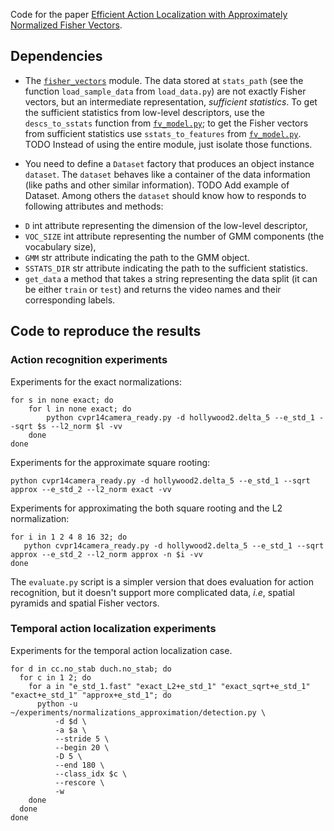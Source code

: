 
Code for the paper [Efficient Action Localization with Approximately Normalized Fisher Vectors](http://hal.inria.fr/hal-00979594/PDF/efficient_action_localization.pdf).

## Dependencies

* The [`fisher_vectors`](https://github.com/danoneata/fisher_vectors) module. The data stored at `stats_path` (see the function `load_sample_data` from `load_data.py`) are not exactly Fisher vectors, but an intermediate representation, *sufficient statistics*. To get the sufficient statistics from low-level descriptors, use the `descs_to_sstats` function from [`fv_model.py`](https://github.com/danoneata/fisher_vectors/blob/master/model/fv_model.py); to get the Fisher vectors from sufficient statistics use `sstats_to_features` from [`fv_model.py`](https://github.com/danoneata/fisher_vectors/blob/master/model/fv_model.py). TODO Instead of using the entire module, just isolate those functions.

* You need to define a `Dataset` factory that produces an object instance `dataset`. The `dataset` behaves like a container of the data information (like paths and other similar information). TODO Add example of Dataset. Among others the `dataset` should know how to responds to following attributes and methods:
 - `D` int attribute representing the dimension of the low-level descriptor,
 - `VOC_SIZE` int attribute representing the number of GMM components (the vocabulary size),
 - `GMM` str attribute indicating the path to the GMM object.
 - `SSTATS_DIR` str attribute indicating the path to the sufficient statistics.
 - `get_data` a method that takes a string representing the data split (it can be either `train` or `test`) and returns the video names and their corresponding labels.

## Code to reproduce the results

### Action recognition experiments

Experiments for the exact normalizations:

    for s in none exact; do
        for l in none exact; do
            python cvpr14camera_ready.py -d hollywood2.delta_5 --e_std_1 --sqrt $s --l2_norm $l -vv
        done
    done

Experiments for the approximate square rooting:

    python cvpr14camera_ready.py -d hollywood2.delta_5 --e_std_1 --sqrt approx --e_std_2 --l2_norm exact -vv

Experiments for approximating the both square rooting and the L2 normalization:

    for i in 1 2 4 8 16 32; do
       python cvpr14camera_ready.py -d hollywood2.delta_5 --e_std_1 --sqrt approx --e_std_2 --l2_norm approx -n $i -vv
    done

The `evaluate.py` script is a simpler version that does evaluation for action recognition, but it doesn't support more complicated data, _i.e_, spatial pyramids and spatial Fisher vectors.

### Temporal action localization experiments

Experiments for the temporal action localization case.

    for d in cc.no_stab duch.no_stab; do 
      for c in 1 2; do
        for a in "e_std_1.fast" "exact_L2+e_std_1" "exact_sqrt+e_std_1" "exact+e_std_1" "approx+e_std_1"; do
          python -u ~/experiments/normalizations_approximation/detection.py \
              -d $d \
              -a $a \
              --stride 5 \
              --begin 20 \
              -D 5 \
              --end 180 \
              --class_idx $c \
              --rescore \
              -w
        done
      done
    done

